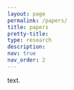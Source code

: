 ```yaml
---
layout: page
permalink: /papers/
title: papers
pretty-title: 
type: research
description: 
nav: true
nav_order: 2
---
```


text.
